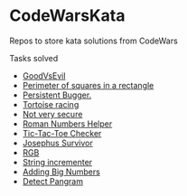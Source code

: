 # CodeWarsKata
Repos to store kata solutions from CodeWars


Tasks solved

- [GoodVsEvil](https://www.codewars.com/kata/52761ee4cffbc69732000738/java)
- [Perimeter of squares in a rectangle](https://www.codewars.com/kata/559a28007caad2ac4e000083)
- [Persistent Bugger.](https://www.codewars.com/kata/55bf01e5a717a0d57e0000ec)
- [Tortoise racing](https://www.codewars.com/kata/55e2adece53b4cdcb900006c/train/)
- [Not very secure](https://www.codewars.com/kata/526dbd6c8c0eb53254000110)
- [Roman Numbers Helper](https://www.codewars.com/kata/51b66044bce5799a7f000003)
- [Tic-Tac-Toe Checker](https://www.codewars.com/kata/525caa5c1bf619d28c000335)
- [Josephus Survivor](https://www.codewars.com/kata/555624b601231dc7a400017a)
- [RGB](https://www.codewars.com/kata/5282b48bb70058e4c4000fa7)
- [String incrementer](https://www.codewars.com/kata/54a91a4883a7de5d7800009c)
- [Adding Big Numbers](https://www.codewars.com/kata/525f4206b73515bffb000b21)
- [Detect Pangram](https://www.codewars.com/kata/545cedaa9943f7fe7b000048)

